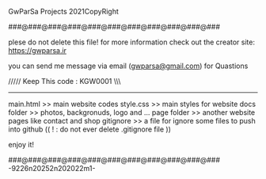 GwParSa Projects 2021CopyRight

###@###@###@###@###@###@###@###@###@###@###


plese do not delete this file! for more information check out the creator site: https://gwparsa.ir 

you can send me message via email (gwparsa@gmail.com) for Quastions

///// Keep This code : KGW0001 \\\\\

-------------

main.html >> main website codes
style.css >> main styles for website
docs folder >> photos, backgronuds, logo and ...
page folder >> another website pages like contact and shop
gitignore >> a file for ignore some files to push into github 
(( ! : do not ever delete .gitignore file ))

enjoy it!


###@###@###@###@###@###@###@###@###@###@###
 -9226n20252n202022m1-